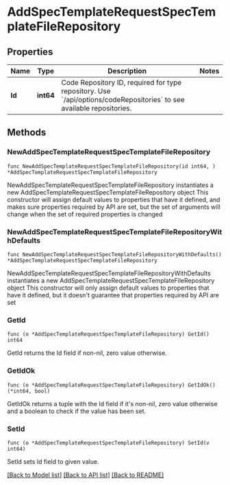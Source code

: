 # AddSpecTemplateRequestSpecTemplateFileRepository

## Properties

Name | Type | Description | Notes
------------ | ------------- | ------------- | -------------
**Id** | **int64** | Code Repository ID, required for type repository. Use &#x60;/api/options/codeRepositories&#x60; to see available repositories. | 

## Methods

### NewAddSpecTemplateRequestSpecTemplateFileRepository

`func NewAddSpecTemplateRequestSpecTemplateFileRepository(id int64, ) *AddSpecTemplateRequestSpecTemplateFileRepository`

NewAddSpecTemplateRequestSpecTemplateFileRepository instantiates a new AddSpecTemplateRequestSpecTemplateFileRepository object
This constructor will assign default values to properties that have it defined,
and makes sure properties required by API are set, but the set of arguments
will change when the set of required properties is changed

### NewAddSpecTemplateRequestSpecTemplateFileRepositoryWithDefaults

`func NewAddSpecTemplateRequestSpecTemplateFileRepositoryWithDefaults() *AddSpecTemplateRequestSpecTemplateFileRepository`

NewAddSpecTemplateRequestSpecTemplateFileRepositoryWithDefaults instantiates a new AddSpecTemplateRequestSpecTemplateFileRepository object
This constructor will only assign default values to properties that have it defined,
but it doesn't guarantee that properties required by API are set

### GetId

`func (o *AddSpecTemplateRequestSpecTemplateFileRepository) GetId() int64`

GetId returns the Id field if non-nil, zero value otherwise.

### GetIdOk

`func (o *AddSpecTemplateRequestSpecTemplateFileRepository) GetIdOk() (*int64, bool)`

GetIdOk returns a tuple with the Id field if it's non-nil, zero value otherwise
and a boolean to check if the value has been set.

### SetId

`func (o *AddSpecTemplateRequestSpecTemplateFileRepository) SetId(v int64)`

SetId sets Id field to given value.



[[Back to Model list]](../README.md#documentation-for-models) [[Back to API list]](../README.md#documentation-for-api-endpoints) [[Back to README]](../README.md)


